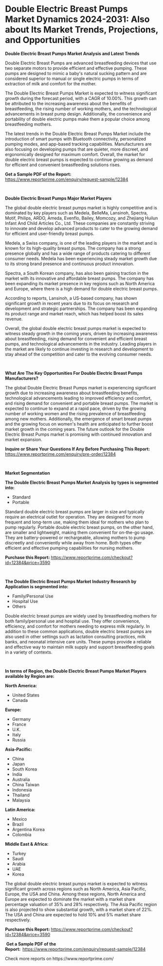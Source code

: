 <p><h1>Double Electric Breast Pumps Market Dynamics 2024-2031: Also about Its Market Trends, Projections, and Opportunities</h1></p><p><strong>Double Electric Breast Pumps Market Analysis and Latest Trends</strong></p>
<p><p>Double Electric Breast Pumps are advanced breastfeeding devices that use two separate motors to provide efficient and effective pumping. These pumps are designed to mimic a baby's natural sucking pattern and are considered superior to manual or single electric pumps in terms of extraction of milk and comfort for the mother.</p><p>The Double Electric Breast Pumps Market is expected to witness significant growth during the forecast period, with a CAGR of 10.00%. This growth can be attributed to the increasing awareness about the benefits of breastfeeding, the rising number of working mothers, and the technological advancements in breast pump design. Additionally, the convenience and portability of double electric pumps make them a popular choice among breastfeeding mothers.</p><p>The latest trends in the Double Electric Breast Pumps Market include the introduction of smart pumps with Bluetooth connectivity, personalized pumping modes, and app-based tracking capabilities. Manufacturers are also focusing on developing pumps that are quieter, more discreet, and ergonomically designed for maximum comfort. Overall, the market for double electric breast pumps is expected to continue growing as demand for efficient and convenient breastfeeding solutions rises.</p></p>
<p><strong>Get a Sample PDF of the Report:&nbsp;</strong> <a href="https://www.reportprime.com/enquiry/request-sample/12384">https://www.reportprime.com/enquiry/request-sample/12384</a></p>
<p>&nbsp;</p>
<p><strong>Double Electric Breast Pumps Major Market Players</strong></p>
<p><p>The global double electric breast pumps market is highly competitive and is dominated by key players such as Medela, BelleMa, Lansinoh, Spectra, Motif, Philips, ARDO, Ameda, Evenflo, Bailey, Momcozy, and Zhejiang Huilun Infant And Child Articles Co., Ltd. These companies are constantly striving to innovate and develop advanced products to cater to the growing demand for efficient and user-friendly breast pumps.</p><p>Medela, a Swiss company, is one of the leading players in the market and is known for its high-quality breast pumps. The company has a strong presence globally and has a wide range of products catering to different consumer needs. Medela has been experiencing steady market growth due to its strong brand presence and continuous product innovation.</p><p>Spectra, a South Korean company, has also been gaining traction in the market with its innovative and affordable breast pumps. The company has been expanding its market presence in key regions such as North America and Europe, where there is a high demand for double electric breast pumps.</p><p>According to reports, Lansinoh, a US-based company, has shown significant growth in recent years due to its focus on research and development and strategic partnerships. The company has been expanding its product range and market reach, which has helped boost its sales revenue.</p><p>Overall, the global double electric breast pumps market is expected to witness steady growth in the coming years, driven by increasing awareness about breastfeeding, rising demand for convenient and efficient breast pumps, and technological advancements in the industry. Leading players in the market are likely to continue investing in research and development to stay ahead of the competition and cater to the evolving consumer needs.</p></p>
<p>&nbsp;</p>
<p><strong>What Are The Key Opportunities For Double Electric Breast Pumps Manufacturers?</strong></p>
<p><p>The global Double Electric Breast Pumps market is experiencing significant growth due to increasing awareness about breastfeeding benefits, technological advancements leading to improved efficiency and comfort, and rising demand for convenient and portable breast pumps. The market is expected to continue to expand at a rapid pace, driven by the growing number of working women and the rising prevalence of breastfeeding among new mothers. Additionally, the emergence of smart breast pumps and the growing focus on women's health are anticipated to further boost market growth in the coming years. The future outlook for the Double Electric Breast Pumps market is promising with continued innovation and market expansion.</p></p>
<p><strong>Inquire or Share Your Questions If Any Before Purchasing This Report:</strong> <a href="https://www.reportprime.com/enquiry/pre-order/12384">https://www.reportprime.com/enquiry/pre-order/12384</a></p>
<p>&nbsp;</p>
<p><strong>Market Segmentation</strong></p>
<p><strong>The Double Electric Breast Pumps Market Analysis by types is segmented into:</strong></p>
<p><ul><li>Standard</li><li>Portable</li></ul></p>
<p><p>Standard double electric breast pumps are larger in size and typically require an electrical outlet for operation. They are designed for more frequent and long-term use, making them ideal for mothers who plan to pump regularly. Portable double electric breast pumps, on the other hand, are smaller and lightweight, making them convenient for on-the-go usage. They are battery-powered or rechargeable, allowing mothers to pump discreetly and conveniently while away from home. Both types offer efficient and effective pumping capabilities for nursing mothers.</p></p>
<p><strong>Purchase this Report:&nbsp;</strong><a href="https://www.reportprime.com/checkout?id=12384&price=3590">https://www.reportprime.com/checkout?id=12384&price=3590</a></p>
<p>&nbsp;</p>
<p><strong>The Double Electric Breast Pumps Market Industry Research by Application is segmented into:</strong></p>
<p><ul><li>Family/Personal Use</li><li>Hospital Use</li><li>Others</li></ul></p>
<p><p>Double electric breast pumps are widely used by breastfeeding mothers for both family/personal use and hospital use. They offer convenience, efficiency, and comfort for mothers needing to express milk regularly. In addition to these common applications, double electric breast pumps are also used in other settings such as lactation consulting practices, milk banks, and neonatal intensive care units. These pumps provide a reliable and effective way to maintain milk supply and support breastfeeding goals in a variety of contexts.</p></p>
<p>&nbsp;</p>
<p><strong>In terms of Region, the Double Electric Breast Pumps Market Players available by Region are:</strong></p>
<p>
    <p> <strong> North America: </strong>
        <ul>
            <li>United States</li>
            <li>Canada</li>
        </ul>
        </p> 
    <p> <strong> Europe: </strong>
        <ul>
            <li>Germany</li>
            <li>France</li>
            <li>U.K.</li>
            <li>Italy</li>
            <li>Russia</li>
        </ul>
        </p> 
    <p> <strong> Asia-Pacific: </strong>
        <ul>
            <li>China</li>
            <li>Japan</li>
            <li>South Korea</li>
            <li>India</li>
            <li>Australia</li>
            <li>China Taiwan</li>
            <li>Indonesia</li>
            <li>Thailand</li>
            <li>Malaysia</li>
        </ul>
        </p> 
    <p> <strong> Latin America: </strong>
        <ul>
            <li>Mexico</li>
            <li>Brazil</li>
            <li>Argentina Korea</li>
            <li>Colombia</li>
        </ul>
        </p> 
    <p> <strong> Middle East & Africa: </strong>
        <ul>
            <li>Turkey</li>
            <li>Saudi</li>
            <li>Arabia</li>
            <li>UAE</li>
            <li>Korea</li>
        </ul>
    </p>
    </p>
<p><p>The global double electric breast pumps market is expected to witness significant growth across regions such as North America, Asia Pacific, Europe, the USA and China. Among these regions, North America and Europe are expected to dominate the market with a market share percentage valuation of 35% and 28% respectively. The Asia Pacific region is also projected to show substantial growth, with a market share of 22%. The USA and China are expected to hold 10% and 5% market share respectively.</p></p>
<p><strong>Purchase this Report: </strong><a href="https://www.reportprime.com/checkout?id=12384&price=3590">https://www.reportprime.com/checkout?id=12384&price=3590</a></p>
<p>&nbsp;<strong>Get a Sample PDF of the Report:&nbsp;&nbsp;</strong><a href="https://www.reportprime.com/enquiry/request-sample/12384">https://www.reportprime.com/enquiry/request-sample/12384</a></p>
<p><strong></strong></p>
<p>Check more reports on https://www.reportprime.com/</p>
